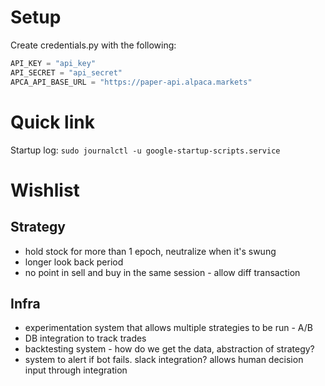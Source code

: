 # Setup
Create credentials.py with the following:
```python
API_KEY = "api_key"
API_SECRET = "api_secret"
APCA_API_BASE_URL = "https://paper-api.alpaca.markets"
```

# Quick link
Startup log:
`sudo journalctl -u google-startup-scripts.service`


# Wishlist
## Strategy
- hold stock for more than 1 epoch, neutralize when it's swung
- longer look back period
- no point in sell and buy in the same session - allow diff transaction

## Infra
- experimentation system that allows multiple strategies to be run - A/B
- DB integration to track trades
- backtesting system - how do we get the data, abstraction of strategy?
- system to alert if bot fails. slack integration? allows human decision input through integration

